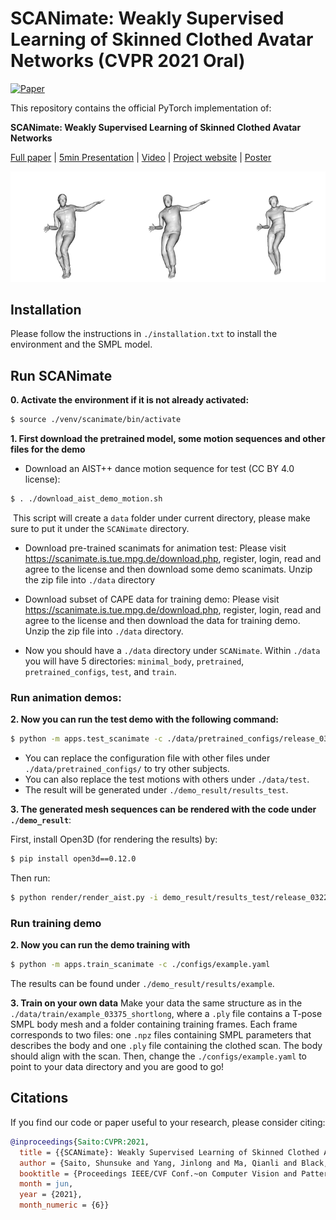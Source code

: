 # SCANimate: Weakly Supervised Learning of Skinned Clothed Avatar Networks (CVPR 2021 Oral)

[![Paper](https://img.shields.io/badge/arXiv-Paper-b31b1b.svg)](https://arxiv.org/pdf/2104.03313)

This repository contains the official PyTorch implementation of:

**SCANimate: Weakly Supervised Learning of Skinned Clothed Avatar Networks**

[Full paper](https://arxiv.org/pdf/2104.03313.pdf) | [5min Presentation](https://youtu.be/EeNFvmNuuog) | [Video](https://youtu.be/ohavL55Oznw) | [Project website](https://scanimate.is.tue.mpg.de/) | [Poster](https://scanimate.is.tue.mpg.de/media/upload/poster/CVPR_poster_SCANimate.pdf)

![](teaser/aist_0.gif)


## Installation
Please follow the instructions in `./installation.txt` to install the environment and the SMPL model.

## Run SCANimate
**0. Activate the environment if it is not already activated:**
```sh
$ source ./venv/scanimate/bin/activate
```

**1. First download the pretrained model, some motion sequences and other files for the demo**

- Download an AIST++ dance motion sequence for test (CC BY 4.0 license):

```sh
$ . ./download_aist_demo_motion.sh
```
​		This script will create a `data` folder under current directory, please make sure to put it under the `SCANimate` directory.

- Download pre-trained scanimats for animation test:
  Please visit https://scanimate.is.tue.mpg.de/download.php, register, login, read and agree to the license and then download some demo scanimats.
  Unzip the zip file into `./data` directory

- Download subset of CAPE data for training demo:
  Please visit https://scanimate.is.tue.mpg.de/download.php, register, login, read and agree to the license and then download the data for training demo.
  Unzip the zip file into `./data` directory.

- Now you should have a `./data` directory under `SCANimate`. Within `./data` you will have 5 directories: `minimal_body`, `pretrained`, `pretrained_configs`, `test`, and `train`.


### Run animation demos:
**2. Now you can run the test demo with the following command:**

```sh
$ python -m apps.test_scanimate -c ./data/pretrained_configs/release_03223_shortlong.yaml -t ./data/test/gLO_sBM_cAll_d14_mLO1_ch05
```
- You can replace the configuration file with other files under `./data/pretrained_configs/` to try other subjects.
- You can also replace the test motions with others under `./data/test`.
- The result will be generated under `./demo_result/results_test`.

**3. The generated mesh sequences can be rendered with the code under `./demo_result`**:

First, install Open3D (for rendering the results) by:

```sh
$ pip install open3d==0.12.0
```

Then run:

```sh
$ python render/render_aist.py -i demo_result/results_test/release_03223_shortlong_test_gLO_sBM_cAll_d14_mLO1_ch05/ -o demo_result
```
### Run training demo
**2. Now you can run the demo training with**
```sh
$ python -m apps.train_scanimate -c ./configs/example.yaml
```
The results can be found under `./demo_result/results/example`.

**3. Train on your own data**
Make your data the same structure as in the `./data/train/example_03375_shortlong`, where a `.ply` file contains a T-pose SMPL body mesh and a folder containing training frames.
Each frame corresponds to two files: one `.npz` files containing SMPL parameters that describes the body and one `.ply` file containing the clothed scan. The body should align with the scan.
Then, change the `./configs/example.yaml` to point to your data directory and you are good to go!

## Citations
If you find our code or paper useful to your research, please consider citing:

```bibtex
@inproceedings{Saito:CVPR:2021,
  title = {{SCANimate}: Weakly Supervised Learning of Skinned Clothed Avatar Networks},
  author = {Saito, Shunsuke and Yang, Jinlong and Ma, Qianli and Black, Michael J.},
  booktitle = {Proceedings IEEE/CVF Conf.~on Computer Vision and Pattern Recognition (CVPR)},
  month = jun,
  year = {2021},
  month_numeric = {6}}
```



